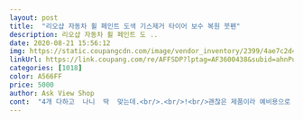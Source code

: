 ```yaml
---
layout: post 
title:  "리오샵 자동차 휠 페인트 도색 기스제거 타이어 보수 복원 붓펜" 
description: 리오샵 자동차 휠 페인트 도 ..
date: 2020-08-21 15:56:12 
img: https://static.coupangcdn.com/image/vendor_inventory/2399/4ae7c2d47a4ce26cf9320d22b42e1780ed5003a3fd230c96c58ddb66c4da.jpg 
linkUrl: https://link.coupang.com/re/AFFSDP?lptag=AF3600438&subid=ahnPublicAsk&pageKey=1328617987&itemId=2352280899&vendorItemId=70348782181&traceid=V0-113-08c612c4e1be466d 
categories: [1018] 
color: A566FF 
price: 5000 
author: Ask View Shop 
cont:  "4개 다하고  나니  딱  맞는데.<br/>.<br/>!<br/>괜찮은 제품이라 예비용으로 하나더 샀습니다 세차할때마다 덧칠할까합니다  사진은 전, 1차 도색 후, 1차 도색후멀리서 찍은 사진입니다.<br/> 덧칠하면 그때 사진 첨부하겠습니다<br/>그래서 깔고 앉아서  작업하니  좋더라구요!<br/>느낌은  정말딱  네일  매니큐어 칠하는것 같더라구요!<br/>덧바르기엔 양이  좀  적었어요.<br/>!<br/>맨좌측은 도색 전, 중간이랑 맨오른쪽은 도색 후 사진입니다.<br/> 가까이서 보면 티 나지만 멀리서 보면 티 안납니다 페인트 양이 그렇게 많지는 않아 상비용으로 하나더 샀습니다<br/>모닝은 휠커버가  있는데  거기에  기스가  상당히 있더라구요!<br/>받자마자  다음날 사용해봤어요<br/>사용하기는  쉬웠어요!<br/>심한부분은  한번더  덧바를려구요!<br/>이정도면  만족  합니다<br/>쪼그리고  앉아서  한쪽하다보니 다리가  너무  아프더라구요!<br/>" 
---
```

